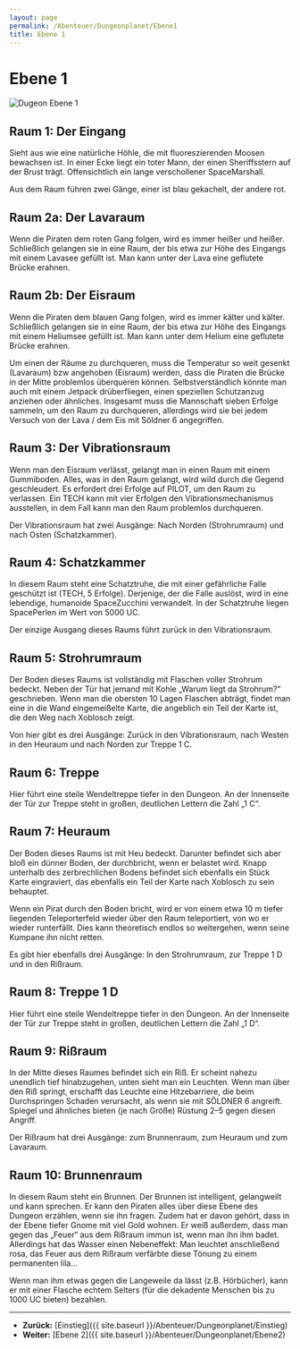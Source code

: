 ```yaml
---
layout: page
permalink: /Abenteuer/Dungeonplanet/Ebene1
title: Ebene 1
---
```


# Ebene 1

<img alt="Dugeon Ebene 1" src="{{ site.baseurl }}/assets/pics/spacepirates/abenteuer/dungeonplanet/ebene1-web.png"/>

## Raum 1: Der Eingang

Sieht aus wie eine natürliche Höhle, die mit fluoreszierenden Moosen bewachsen ist. In einer Ecke liegt ein toter Mann, der einen Sheriffsstern auf der Brust trägt. Offensichtlich ein lange verschollener SpaceMarshall.

Aus dem Raum führen zwei Gänge, einer ist blau gekachelt, der andere rot.

## Raum 2a: Der Lavaraum

Wenn die Piraten dem roten Gang folgen, wird es immer heißer und heißer. Schließlich gelangen sie in eine Raum, der bis etwa zur Höhe des Eingangs mit einem Lavasee gefüllt ist. Man kann unter der Lava eine geflutete Brücke erahnen.

## Raum 2b: Der Eisraum

Wenn die Piraten dem blauen Gang folgen, wird es immer kälter und kälter. Schließlich gelangen sie in eine Raum, der bis etwa zur Höhe des Eingangs mit einem Heliumsee gefüllt ist. Man kann unter dem Helium eine geflutete Brücke erahnen.

Um einen der Räume zu durchqueren, muss die Temperatur so weit gesenkt (Lavaraum) bzw angehoben (Eisraum) werden, dass die Piraten die Brücke in der Mitte problemlos überqueren können. Selbstverständlich könnte man auch mit einem Jetpack drüberfliegen, einen speziellen Schutzanzug anziehen oder ähnliches. Insgesamt muss die Mannschaft sieben Erfolge sammeln, um den Raum zu durchqueren, allerdings wird sie bei jedem Versuch von der Lava / dem Eis mit Söldner 6 angegriffen.

## Raum 3: Der Vibrationsraum

Wenn man den Eisraum verlässt, gelangt man in einen Raum mit einem Gummiboden. Alles, was in den Raum gelangt, wird wild durch die Gegend geschleudert. Es erfordert drei Erfolge auf PILOT, um den Raum zu verlassen. Ein TECH kann mit vier Erfolgen den Vibrationsmechanismus ausstellen, in dem Fall kann man den Raum problemlos durchqueren.

Der Vibrationsraum hat zwei Ausgänge: Nach Norden (Strohrumraum) und nach Osten (Schatzkammer).

## Raum 4: Schatzkammer

In diesem Raum steht eine Schatztruhe, die mit einer gefährliche Falle geschützt ist (TECH, 5 Erfolge). Derjenige, der die Falle auslöst, wird in eine lebendige, humanoide SpaceZucchini verwandelt. In der Schatztruhe liegen SpacePerlen im Wert von 5000 UC.

Der einzige Ausgang dieses Raums führt zurück in den Vibrationsraum.

## Raum 5: Strohrumraum

Der Boden dieses Raums ist vollständig mit Flaschen voller Strohrum bedeckt. Neben der Tür hat jemand mit Kohle &bdquo;Warum liegt da Strohrum?&ldquo; geschrieben. Wenn man die obersten 10 Lagen Flaschen abträgt, findet man eine in die Wand eingemeißelte Karte, die angeblich ein Teil der Karte ist, die den Weg nach Xoblosch zeigt.

Von hier gibt es drei Ausgänge: Zurück in den Vibrationsraum, nach Westen in den Heuraum und nach Norden zur Treppe 1 C.

## Raum 6: Treppe

Hier führt eine steile Wendeltreppe tiefer in den Dungeon. An der Innenseite der Tür zur Treppe steht in großen, deutlichen Lettern die Zahl &bdquo;1 C&ldquo;.

## Raum 7: Heuraum

Der Boden dieses Raums ist mit Heu bedeckt. Darunter befindet sich aber bloß ein dünner Boden, der durchbricht, wenn er belastet wird. Knapp unterhalb des zerbrechlichen Bodens befindet sich ebenfalls ein Stück Karte eingraviert, das ebenfalls ein Teil der Karte nach Xoblosch zu sein behauptet.

Wenn ein Pirat durch den Boden bricht, wird er von einem etwa 10 m tiefer liegenden Teleporterfeld wieder über den Raum teleportiert, von wo er wieder runterfällt. Dies kann theoretisch endlos so weitergehen, wenn seine Kumpane ihn nicht retten.

Es gibt hier ebenfalls drei Ausgänge: In den Strohrumraum, zur Treppe 1 D und in den Rißraum.

## Raum 8: Treppe 1 D

Hier führt eine steile Wendeltreppe tiefer in den Dungeon. An der Innenseite der Tür zur Treppe steht in großen, deutlichen Lettern die Zahl &bdquo;1 D&ldquo;.

## Raum 9: Rißraum

In der Mitte dieses Raumes befindet sich ein Riß. Er scheint nahezu unendlich tief hinabzugehen, unten sieht man ein Leuchten. Wenn man über den Riß springt, erschafft das Leuchte eine Hitzebarriere, die beim Durchspringen Schaden verursacht, als wenn sie mit SÖLDNER 6 angreift. Spiegel und ähnliches bieten (je nach Größe) Rüstung 2–5 gegen diesen Angriff.

Der Rißraum hat drei Ausgänge: zum Brunnenraum, zum Heuraum und zum Lavaraum.

## Raum 10: Brunnenraum

In diesem Raum steht ein Brunnen. Der Brunnen ist intelligent, gelangweilt und kann sprechen. Er kann den Piraten alles über diese Ebene des Dungeon erzählen, wenn sie ihn fragen. Zudem hat er davon gehört, dass in der Ebene tiefer Gnome mit viel Gold wohnen. Er weiß außerdem, dass man gegen das &bdquo;Feuer&ldquo; aus dem Rißraum immun ist, wenn man ihn ihm badet. Allerdings hat das Wasser einen Nebeneffekt: Man leuchtet anschließend rosa, das Feuer aus dem Rißraum verfärbte diese Tönung zu einem permanenten lila&hellip;

Wenn man ihm etwas gegen die Langeweile da lässt (z.B. Hörbücher), kann er mit einer Flasche echtem Selters (für die dekadente Menschen bis zu 1000 UC bieten) bezahlen.


***
- **Zurück:** [Einstieg]({{ site.baseurl }}/Abenteuer/Dungeonplanet/Einstieg)
- **Weiter:** [Ebene 2]({{ site.baseurl }}/Abenteuer/Dungeonplanet/Ebene2)

